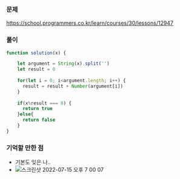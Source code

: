 ### 문제
https://school.programmers.co.kr/learn/courses/30/lessons/12947

### 풀이
```jsx
function solution(x) {

    let argument = String(x).split('')   
    let result = 0
    
    for(let i = 0; i<argument.length; i++) {
      result = result + Number(argument[i])
    }
   
    if(x%result === 0) {
      return true
    }else{
      return false   
    }    
}
```

### 기억할 만한 점
- 기본도 잊은 나..
- ![스크린샷 2022-07-15 오후 7 00 07](https://user-images.githubusercontent.com/80194405/179201219-d54d8caa-fb13-4ce1-b4f3-c6605ac7fe6d.jpg)
